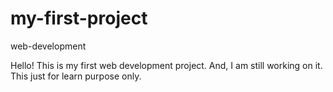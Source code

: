 # my-first-project
web-development

Hello!
This is my first web development project. 
And, I am still working on it.
This just for learn purpose only.
